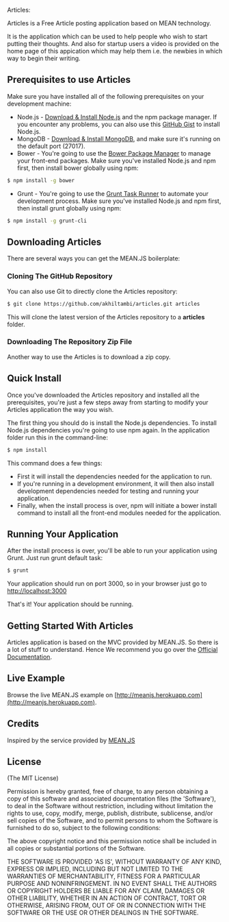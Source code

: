 Articles:

Articles is a Free Article posting application based on MEAN technology.

It is the application which can be used to help people who wish to start putting their thoughts.
And also for startup users a video is provided on the home page of this appication which may help them i.e. the newbies in which way to begin their writing.

## Prerequisites to use Articles
Make sure you have installed all of the following prerequisites on your development machine:
* Node.js - [Download & Install Node.js](http://www.nodejs.org/download/) and the npm package manager. If you encounter any problems, you can also use this [GitHub Gist](https://gist.github.com/isaacs/579814) to install Node.js.
* MongoDB - [Download & Install MongoDB](http://www.mongodb.org/downloads), and make sure it's running on the default port (27017).
* Bower - You're going to use the [Bower Package Manager](http://bower.io/) to manage your front-end packages. Make sure you've installed Node.js and npm first, then install bower globally using npm:

```bash
$ npm install -g bower
```

* Grunt - You're going to use the [Grunt Task Runner](http://gruntjs.com/) to automate your development process. Make sure you've installed Node.js and npm first, then install grunt globally using npm:

```bash
$ npm install -g grunt-cli
```

## Downloading Articles
There are several ways you can get the MEAN.JS boilerplate:

### Cloning The GitHub Repository
You can also use Git to directly clone the Articles repository:
```bash
$ git clone https://github.com/akhiltambi/articles.git articles
```
This will clone the latest version of the Articles repository to a **articles** folder.

### Downloading The Repository Zip File
Another way to use the Articles is to download a zip copy.

## Quick Install
Once you've downloaded the Articles repository and installed all the prerequisites, you're just a few steps away from starting to modify your Articles application the way you wish.

The first thing you should do is install the Node.js dependencies. 
To install Node.js dependencies you're going to use npm again. In the application folder run this in the command-line:

```bash
$ npm install
```

This command does a few things:
* First it will install the dependencies needed for the application to run.
* If you're running in a development environment, it will then also install development dependencies needed for testing and running your application.
* Finally, when the install process is over, npm will initiate a bower install command to install all the front-end modules needed for the application.

## Running Your Application
After the install process is over, you'll be able to run your application using Grunt. Just run grunt default task:

```bash
$ grunt
```

Your application should run on port 3000, so in your browser just go to [http://localhost:3000](http://localhost:3000)

That's it! Your application should be running. 

## Getting Started With Articles
Articles application is based on the MVC provided by MEAN.JS. So there is a lot of stuff to understand. Hence We recommend you go over the [Official Documentation](http://meanjs.org/docs.html).

## Live Example
Browse the live MEAN.JS example on [http://meanjs.herokuapp.com](http://meanjs.herokuapp.com).

## Credits
Inspired by the service provided by [MEAN.JS](http://meanjs.org)

## License
(The MIT License)

Permission is hereby granted, free of charge, to any person obtaining
a copy of this software and associated documentation files (the
'Software'), to deal in the Software without restriction, including
without limitation the rights to use, copy, modify, merge, publish,
distribute, sublicense, and/or sell copies of the Software, and to
permit persons to whom the Software is furnished to do so, subject to
the following conditions:

The above copyright notice and this permission notice shall be
included in all copies or substantial portions of the Software.

THE SOFTWARE IS PROVIDED 'AS IS', WITHOUT WARRANTY OF ANY KIND,
EXPRESS OR IMPLIED, INCLUDING BUT NOT LIMITED TO THE WARRANTIES OF
MERCHANTABILITY, FITNESS FOR A PARTICULAR PURPOSE AND NONINFRINGEMENT.
IN NO EVENT SHALL THE AUTHORS OR COPYRIGHT HOLDERS BE LIABLE FOR ANY
CLAIM, DAMAGES OR OTHER LIABILITY, WHETHER IN AN ACTION OF CONTRACT,
TORT OR OTHERWISE, ARISING FROM, OUT OF OR IN CONNECTION WITH THE
SOFTWARE OR THE USE OR OTHER DEALINGS IN THE SOFTWARE.
